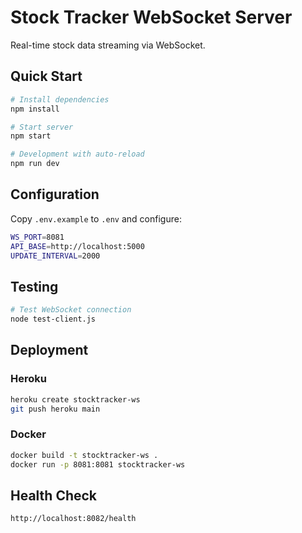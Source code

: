 # Stock Tracker WebSocket Server

Real-time stock data streaming via WebSocket.

## Quick Start

```bash
# Install dependencies
npm install

# Start server
npm start

# Development with auto-reload
npm run dev
```

## Configuration

Copy `.env.example` to `.env` and configure:

```bash
WS_PORT=8081
API_BASE=http://localhost:5000
UPDATE_INTERVAL=2000
```

## Testing

```bash
# Test WebSocket connection
node test-client.js
```

## Deployment

### Heroku

```bash
heroku create stocktracker-ws
git push heroku main
```

### Docker

```bash
docker build -t stocktracker-ws .
docker run -p 8081:8081 stocktracker-ws
```

## Health Check

```
http://localhost:8082/health
```

